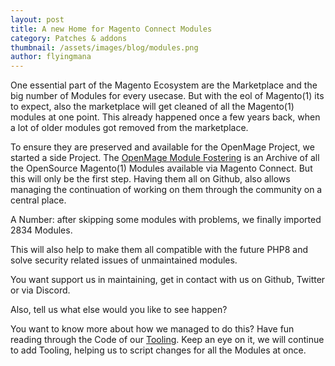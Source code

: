 ```yaml
---
layout: post
title: A new Home for Magento Connect Modules
category: Patches & addons
thumbnail: /assets/images/blog/modules.png
author: flyingmana
---
```


One essential part of the Magento Ecosystem are the Marketplace and the big number of Modules
for every usecase.
But with the eol of Magento(1) its to expect, also the marketplace will get cleaned of
all the Magento(1) modules at one point.
This already happened once a few years back, when a lot of older modules got removed from the marketplace.

<!--more-->

To ensure they are preserved and available for the OpenMage Project, we started a side Project.
The [OpenMage Module Fostering](https://github.com/OpenMageModuleFostering) is an Archive of
all the OpenSource Magento(1) Modules available via Magento Connect.
But this will only be the first step. Having them all on Github, also allows managing the continuation
of working on them through the community on a central place.

A Number: after skipping some modules with problems, we finally imported 2834 Modules.

This will also help to make them all compatible with the future PHP8
and solve security related issues of unmaintained modules.

You want support us in maintaining, get in contact with us on Github, Twitter or via Discord.

Also, tell us what else would you like to see happen?

You want to know more about how we managed to do this?
Have fun reading through the Code of our [Tooling](https://github.com/OpenMageModuleFostering/Tooling).
Keep an eye on it, we will continue to add Tooling, helping us to script changes for all the Modules at once.

 

